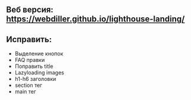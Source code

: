 ## Веб версия: https://webdiller.github.io/lighthouse-landing/ 

## Исправить:  
* Выделение кнопок      
* FAQ правки    
* Поправить title   
* Lazyloading images    
* h1-h6 заголовки   
* section тег   
* main тег  